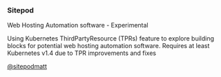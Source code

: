 ### Sitepod 

Web Hosting Automation software - Experimental 

Using Kubernetes ThirdPartyResource (TPRs) feature to explore building blocks for potential web hosting automation software.
Requires at least Kubernetes v1.4 due to TPR improvements and fixes

[@sitepodmatt](http://www.twitter.com/sitepodmatt)

